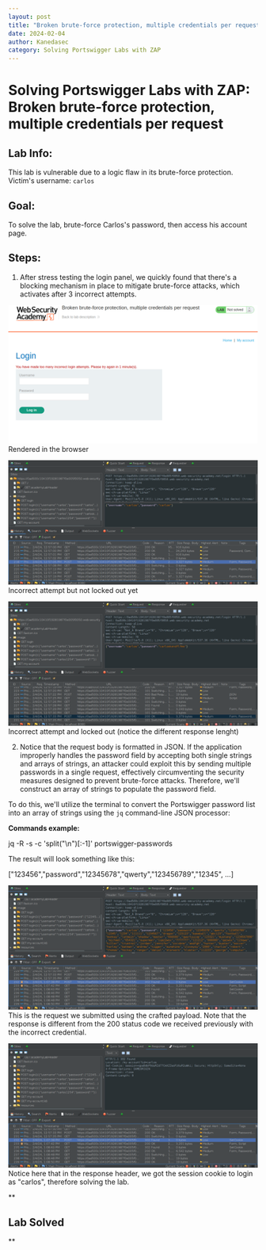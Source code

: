 ```yaml
---
layout: post
title: "Broken brute-force protection, multiple credentials per request"
date: 2024-02-04
author: Kanedasec
category: Solving Portswigger Labs with ZAP
---
```


Solving Portswigger Labs with ZAP: Broken brute-force protection, multiple credentials per request
================================================================================


Lab Info:
---------
 
This lab is vulnerable due to a logic flaw in its brute-force protection. Victim's username: `carlos`  


Goal:
-----
  
To solve the lab, brute-force Carlos's password, then access his account page.  


Steps:
------
  
1) After stress testing the login panel, we quickly found that there's a blocking mechanism in place to mitigate brute-force attacks, which activates after 3 incorrect attempts.  
  
  
![6-1.png](/assets/img/posts/Solving-Portswigger-Labs-with-OWASP-ZAP/Broken-brute-force-protection-multiple-credentials-per-request/6-1.png)  
Rendered in the browser  
  
  
![6-2.png](/assets/img/posts/Solving-Portswigger-Labs-with-OWASP-ZAP/Broken-brute-force-protection-multiple-credentials-per-request/6-2.png)  
Incorrect attempt but not locked out yet  
  
  
![6-3.png](/assets/img/posts/Solving-Portswigger-Labs-with-OWASP-ZAP/Broken-brute-force-protection-multiple-credentials-per-request/6-3.png)  
Incorrect attempt and locked out (notice the different response lenght)  
  
2) Notice that the request body is formatted in JSON. If the application improperly handles the password field by accepting both single strings and arrays of strings, an attacker could exploit this by sending multiple passwords in a single request, effectively circumventing the security measures designed to prevent brute-force attacks. Therefore, we'll construct an array of strings to populate the password field.  
  
To do this, we'll utilize the terminal to convert the Portswigger password list into an array of strings using the `jq` command-line JSON processor:  
  
**Commands example:**  
  
jq -R -s -c 'split("\\n")\[:-1\]' portswigger-passwords  
  
The result will look something like this:  
  
\["123456","password","12345678","qwerty","123456789","12345", ...\]  
  
  
![6-4.png](/assets/img/posts/Solving-Portswigger-Labs-with-OWASP-ZAP/Broken-brute-force-protection-multiple-credentials-per-request/6-4.png)  
This is the request we submitted using the crafted payload. Note that the response is different from the 200 status code we received previously with the incorrect credential.  
  
  
![6-5.png](/assets/img/posts/Solving-Portswigger-Labs-with-OWASP-ZAP/Broken-brute-force-protection-multiple-credentials-per-request/6-5.png)  
Notice here that in the response header, we got the session cookie to login as "carlos", therefore solving the lab.  
  
**

Lab Solved
----------

**
